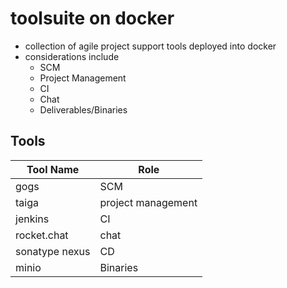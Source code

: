 # toolsuite on docker

- collection of agile project support tools deployed into docker
- considerations include
  - SCM
  - Project Management
  - CI
  - Chat
  - Deliverables/Binaries


## Tools


Tool Name | Role
----------|-----
gogs | SCM
taiga | project management
jenkins | CI
rocket.chat | chat
sonatype nexus | CD
minio | Binaries
